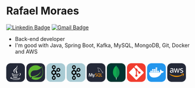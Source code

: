 # Rafael Moraes

[![Linkedin Badge](https://img.shields.io/badge/-LinkedIn-blue?style=flat-square&logo=Linkedin&logoColor=white)](https://www.linkedin.com/in/rafaelmoraes03/)
[![Gmail Badge](https://img.shields.io/badge/-Gmail-red?style=flat-square&logo=Gmail&logoColor=white)](mailto:rafaelsm003@gmail.com)

- Back-end developer 
- I'm good with Java, Spring Boot, Kafka, MySQL, MongoDB, Git, Docker and AWS
  ###
<img src="https://github.com/tandpfun/skill-icons/raw/main/icons/Java-Dark.svg" height="50" /> <img src="https://github.com/tandpfun/skill-icons/raw/main/icons/Spring-Dark.svg" height="50" /> <img src="https://github.com/tandpfun/skill-icons/raw/main/icons/Kafka.svg" height="50" /> <img src="https://github.com/tandpfun/skill-icons/raw/main/icons/Kafka.svg" height="50" /> <img src="https://github.com/tandpfun/skill-icons/raw/main/icons/MySQL-Dark.svg" height="50" /> <img src="https://github.com/tandpfun/skill-icons/raw/main/icons/MongoDB.svg" height="50" /> <img src="https://github.com/tandpfun/skill-icons/raw/main/icons/Git.svg" height="50" /> <img src="https://github.com/tandpfun/skill-icons/raw/main/icons/Docker.svg" height="50" /> <img src="https://github.com/tandpfun/skill-icons/raw/main/icons/AWS-Dark.svg" height="50" />


